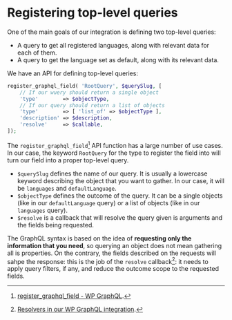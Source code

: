 # Registering top-level queries

One of the main goals of our integration is defining two top-level queries:
* A query to get all registered languages, along with relevant data for each of them.
* A query to get the language set as default, along with its relevant data.

We have an API for defining top-level queries:

```php
register_graphql_field( 'RootQuery', $querySlug, [
	// If our wuery should return a single object
	'type'        => $objectType,
	// If our query should return a list of objects
	'type'        => [ 'list_of' => $objectType ],
	'description' => $description,
	'resolve'     => $callable,
]);
```

The `register_graphql_field`[^1] API function has a large number of use cases. In our case, the keyword `RootQuery` for the type to register the field into will turn our field into a proper top-level query.

* `$querySlug` defines the name of our query. It is usually a lowercase keyword describing the object that you want to gather. In our case, it will be `languages` and `defaultLanguage`.
* `$objectType` defines the outcome of the query. It can be a single objects (like in our `defaultLanguage` query) or a list of objects (like in our `languages` query).
* `$resolve` is a callback that will resolve the query given is arguments and the fields being requested.

The GraphQL syntax is based on the idea of **requesting only the information that you need**, so querying an object does not mean gathering all is properties. On the contrary, the fields described on the requests will sahpe the response: this is the job of the `resolve` callback[^2]: it needs to apply query filters, if any, and reduce the outcome scope to the requested fields.

[^1]: [register_graphql_field - WP GraphQL](https://www.wpgraphql.com/functions/register_graphql_field).

[^2]: [Resolvers in our WP GraphQL integration](../../Resolvers/README.md).